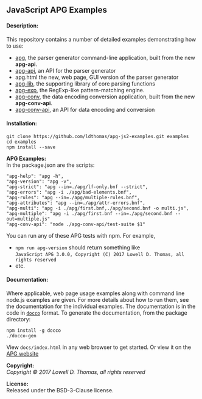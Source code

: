 ## JavaScript APG Examples

#### Description:  
This repository contains a number of detailed examples demonstrating how to use:
* [apg](https://github.com/ldthomas/apg-js2), the parser generator command-line application, built from the new **apg-api**.
* [apg-api](https://github.com/ldthomas/apg-js2-api), an API for the parser generator
* apg.html the new, web page, GUI version of the parser generator
* [apg-lib](https://github.com/ldthomas/apg-js2-lib), the supporting library of core parsing functions
* [apg-exp](https://github.com/ldthomas/apg-js2-exp), the RegExp-like pattern-matching engine.    
* [apg-conv](https://github.com/ldthomas/apg-conv), the data encoding conversion application, built from the new **apg-conv-api**.
* [apg-conv-api](https://github.com/ldthomas/apg-conv-api), an API for data encoding and conversion

#### Installation:  
```
git clone https://github.com/ldthomas/apg-js2-examples.git examples
cd examples 
npm install --save
```
**APG Examples:**  
In the package.json are the scripts:
```
"apg-help": "apg -h",
"apg-version": "apg -v",
"apg-strict": "apg --in=./apg/lf-only.bnf --strict",
"apg-errors": "apg -i ./apg/bad-elements.bnf",
"apg-rules": "apg --in=./apg/multiple-rules.bnf",
"apg-attributes": "apg --in=./apg/attr-errors.bnf",
"apg-multi": "apg -i ./apg/first.bnf,./apg/second.bnf -o multi.js",
"apg-multiple": "apg -i ./apg/first.bnf --in=./apg/second.bnf --out=multiple.js"
"apg-conv-api": "node ./apg-conv-api/test-suite $1"
```  
You can run any of these APG tests with npm. For example,<br>
* `npm run apg-version` should return something like<br>
`JavaScript APG 3.0.0, Copyright (C) 2017 Lowell D. Thomas, all rights reserved`
* etc.

#### Documentation:  
Where applicable, web page usage examples along with command line node.js examples are given.
For more details about how to run them, see the documentation for the individual examples.
The documentation is in the code in [`docco`](https://jashkenas.github.io/docco/) format.
To generate the documentation, from the package directory:
```
npm install -g docco
./docco-gen
```
View `docs/index.html` in any web browser to get started.
Or view it on the [APG website](http://coasttocoastresearch.com/docjs2/apg-examples/index.html)

**Copyright:**  
*Copyright &copy; 2017 Lowell D. Thomas, all rights reserved*  

**License:**  
Released under the BSD-3-Clause license.
      
